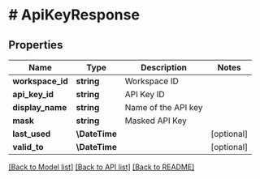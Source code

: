 # # ApiKeyResponse

## Properties

Name | Type | Description | Notes
------------ | ------------- | ------------- | -------------
**workspace_id** | **string** | Workspace ID |
**api_key_id** | **string** | API Key ID |
**display_name** | **string** | Name of the API key |
**mask** | **string** | Masked API Key |
**last_used** | **\DateTime** |  | [optional]
**valid_to** | **\DateTime** |  | [optional]

[[Back to Model list]](../../README.md#models) [[Back to API list]](../../README.md#endpoints) [[Back to README]](../../README.md)
